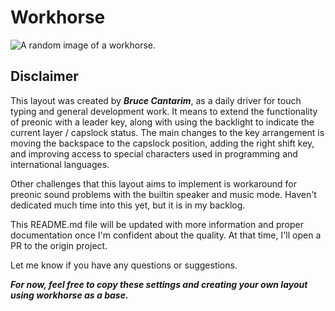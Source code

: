 # Workhorse 
![A random image of a workhorse.](https://i.pinimg.com/originals/2b/ad/44/2bad44c79e31650790f9a8a67ab80edc.jpg)

## Disclaimer

This layout was created by ***Bruce Cantarim***, as a daily driver for touch typing and general development work.
It means to extend the functionality of preonic with a leader key, along with using the backlight to indicate the current layer / capslock status.
The main changes to the key arrangement is moving the backspace to the capslock position, adding the right shift key, and improving access to special characters used in programming and international languages.

Other challenges that this layout aims to implement is workaround for preonic sound problems with the builtin speaker and music mode.
Haven't dedicated much time into this yet, but it is in my backlog.

This README.md file will be updated with more information and proper documentation once I'm confident about the quality.
At that time, I'll open a PR to the origin project.

Let me know if you have any questions or suggestions.

***For now, feel free to copy these settings and creating your own layout using workhorse as a base.***

